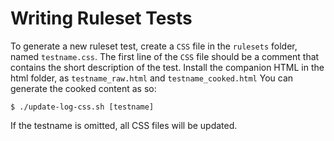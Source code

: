 # Writing Ruleset Tests

To generate a new ruleset test, create a `CSS` file  in the `rulesets` folder, named `testname.css`. The first line of the `CSS` file should be a comment that contains the short description of the test.  Install the companion HTML in the html folder, as `testname_raw.html` and `testname_cooked.html` You can generate the cooked content as so:

```
$ ./update-log-css.sh [testname]
```
 If the testname is omitted, all CSS files will be updated.
